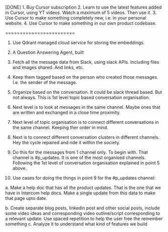 [DONE] 1. Buy Cursor subscription
2. Learn to use the latest features added in Cursor, using YT videos. Watch a maximum of 5 videos. Then use it.
3. Use Cursor to make something completely new, i.e. in your personal website.
4. Use Cursor to make something in our own product codebase.



========================
1. Use Qdrant managed cloud service for storing the embeddings.

2. A Question Answering Agent, built 

3. Fetch all the message data from Slack, using slack APIs. Including files and images shared. And links, etc.

4. Keep them tagged based on the person who created those messages. I.e. the sender of the message.

5. Organize based on the conversation. It could be slack thread based. But not always. This is 1st level topic based conversation organisation.

6. Next level is to look at messages in the same channel. Maybe ones that are written and exchanged in a close time proximity.
7. Next level of topic organisation is to connect different conversations in the same channel. Keeping ther order in mind.

8. Next is to connect different conversation clusters in different channels.
Hey the cycle repaired and ride it within the society.
9. Do this for the messages from 1 channel only. To begin with. That channel is #p_updates. It is one of the most organised channels. Following the 1st level of conversation organisation explained in point 5 above.
10. Use cases for doing the things in point 9 for the #p_updates channel:

a. Make a help doc that has all the product updates. That is the one that we have in Intercom help docs. Make a single update from this data to make that page upto date.

b. Create separate blog posts, linkedin post and other social posts, include some video ideas and corresponding video outline/script corresponding to a relevant update.
Use spaced repetition to help the user free the remember something
c. Analyze it to understand what kind of features we build
